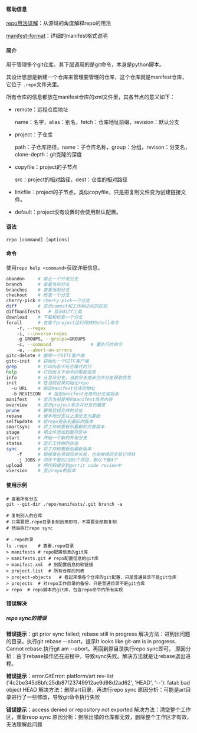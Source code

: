 #### 帮助信息

[repo用法详解](https://blog.csdn.net/sunweizhong1024/article/details/8055372)：从源码的角度解释repo的用法

[manifest-format](https://github.com/esrlabs/git-repo/blob/stable/docs/manifest-format.txt)：详细的manifest格式说明

#### 简介

用于管理多个git仓库。其下层调用的是git命令，本身是python脚本。

其设计思想是新建一个仓库来管理要管理的仓库，这个仓库就是manifest仓库，它位于 `.repo`文件夹里。

所有仓库的信息都放在manifest仓库的xml文件里，其各节点的意义如下：

- remote：远程仓库地址

  name：名字，alias：别名，fetch：仓库地址前缀，revision：默认分支

- project：子仓库

  path：子仓库路径，name：子仓库名称，group：分组，revison：分支名，clone-depth：git克隆的深度

- copyfile：project的子节点

  src：project的相对路径，dest：仓库的相对路径

- linkfile：project的子节点，类似copyfile，只是把复制文件变为创建链接文件。

- default：project没有设置时会使用默认配置。

#### 语法

`repo [command] [options]`

#### 命令

使用`repo help <command>`获取详细信息。

```bash
abandon		# 禁止一个开发分支
branch		# 查看当前分支
branches	# 查看当前分支
checkout	# 检查一个分支
cherry-pick	# cherry-pick一个分支
diff		# 显示commit和工作树之间的区别
diffmanifests	# 显示diff工具
download	# 下载和检查一个分支
forall		# 在每个project运行同样的shell命令
	-r, --regex
	-i, --inverse-regex
	-g GROUPS, --groups=GROUPS
	-c, --command				# 要执行的命令
	-e, --abort-on-errors
gitc-delete	# 删除一个GITC客户端
gitc-init	# 初始化一个GITC客户端
grep		# 打印出若干符合模式的行
help		# 打印出关于命令的帮助信息
info		# 从显示分支，当前分支或未合并分支获取信息
init		# 在当前目录初始化repo
  -u URL	# 指定manifest仓库的地址
  -b REVISION	# 指定manifest仓库的分支或版本
manifest	# 显示当前使用的manifest信息内容
overview	# 显示project未合并分支的概览
prune		# 删除已经合并的分支
rebase		# 使本地分支以上游分支为基础
selfupdate	# 将repo更新到最新的版本
smartsync	# 将工作树更新到最新的完善版本
stage		# 把文件添加到暂存区中
start		# 开始一个新的开发分支
status		# 显示工作树的状态
sync		# 将工作树更新到最新版本
	-f 		# 即使某些项目同步失败，也会继续同步其它项目
	-j JOBS	# 同步下载的JOBS个项目，默认下载4个
upload		# 把代码提交到gerrit code review中
viersion	# 显示repo的版本
```

#### 使用示例

```
# 查看所有分支
git --git-dir .repo/manifests/.git branch -a

# 复制别人的仓库
# 只需要把.repo目录复制出来即可，不需要全部都复制
# 然后执行repo sync

# .repo目录
ls .repo	# 查看.repo目录
> manifests	# repo配置信息的git库
> manifests.git	# repo配置信息的git库
> manifest.xml	# 到配置信息的软链接
> project.list	# 所有仓库的列表
> project-objects	# 看起来像各个仓库的git配置，只是普通目录不是git仓库
> projects	# 对repo工作目录的备份，只是普通目录不是git仓库
> repo	# repo脚本的git库，包含repo命令的所有实现
```

#### 错误解决

##### repo sync的错误
**错误提示**：git prior sync failed; rebase still in progress
解决方法：进到出问题的目录，执行git rebase --abort，提示It looks like git-am is in progress. Cannot rebase.执行git am --abort。再回到原目录执行repo sync即可。
原因分析：由于rebase操作还在进程中，导致sync失败。解决方法就是让rebase退出进程。

**错误提示**：error.GitError: platform/art rev-list ('4c2be345d6bfc25db87f23749912ae9d98d2ad62', 'HEAD', '--'): fatal: bad object HEAD
解决方法：删除art目录，再进行repo sync
原因分析：可能是art目录进行了一些修改，导致git命令执行失败

**错误提示**：access denied or repository not exported
解决方法：清空整个工作区，重新reop sync
原因分析：删除出错的仓库都无效，删除整个工作区才有效，无法理解此问题





